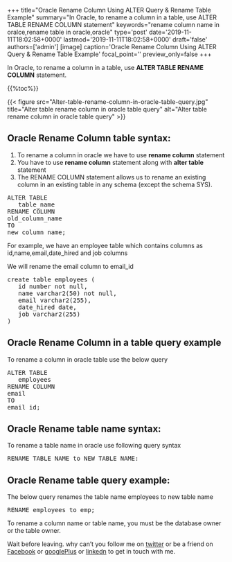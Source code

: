 +++
title="Oracle Rename Column Using ALTER Query & Rename Table Example"
summary="In Oracle, to rename a column in a table, use ALTER TABLE RENAME COLUMN statement"
keywords="rename column name in oralce,rename table in oracle,oracle"
type='post'
date='2019-11-11T18:02:58+0000'
lastmod='2019-11-11T18:02:58+0000'
draft='false'
authors=['admin']
[image]
caption='Oracle Rename Column Using ALTER Query & Rename Table Example'
focal_point=''
preview_only=false
+++

In Oracle, to rename a column in a table, use <strong>ALTER TABLE RENAME COLUMN</strong> statement.

{{%toc%}}

{{< figure src="Alter-table-rename-column-in-oracle-table-query.jpg" title="Alter table rename column in oracle table query" alt="Alter table rename column in oracle table query" >}}

## Oracle Rename Column table syntax:

<ol><li>To rename a column in oracle we have to use <strong>rename column</strong> statement</li><li>You have to use <strong>rename column</strong>&nbsp;statement along with <strong>alter table</strong> statement</li><li>The RENAME COLUMN statement allows us to rename an existing column in an existing table in any schema (except the schema SYS).</li></ol>

<pre>ALTER TABLE
&nbsp; &nbsp;table_name
RENAME COLUMN
old_column_name 
TO
new_column_name;</pre>

For example, we have an employee table which contains columns as id,name,email,date_hired and job columns

We will rename the email column to email_id

<pre>create table employees ( 
   id number not null, 
   name varchar2(50) not null, 
   email varchar2(255), 
   date_hired date, 
   job varchar2(255) 
)</pre>

## Oracle Rename Column in a table query example

To rename a column in oracle table use the below query

<pre>ALTER TABLE
&nbsp; &nbsp;employees
RENAME COLUMN
email&nbsp;
TO
email_id;</pre>

## Oracle Rename table name syntax:

To rename a table name in oracle use following query syntax

<pre>RENAME TABLE_NAME to NEW_TABLE_NAME:</pre>

## Oracle Rename table query example:

The below query renames the table name employees to new table name

<pre>RENAME employees to emp;</pre>

To rename a column name or table name, you must be the database owner or the table owner.

Wait before leaving.
why can’t you follow me on <a href="https://twitter.com/arungudelli" target="_blank">twitter</a> or be a friend on <a href="https://www.facebook.com/gudelliArun" target="_blank">Facebook</a> or <a href="https://plus.google.com/+ArunkumarGudelli" target="_blank">googlePlus</a> or <a href="https://www.linkedin.com/in/arungudelli/" target="_blank">linkedn</a> to get in touch with me.







